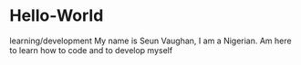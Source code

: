 # Hello-World
learning/development
My name is Seun Vaughan, I am a Nigerian.
Am here to learn how to code and to develop myself
